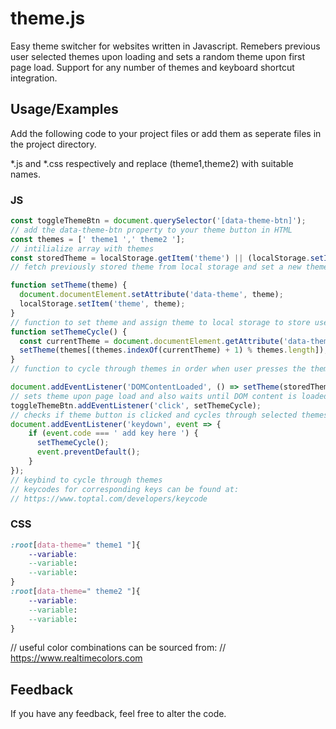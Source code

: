 
# theme.js

Easy theme switcher for websites written in Javascript. Remebers previous user selected themes upon loading and sets a random theme upon first page load. Support for any number of themes and keyboard shortcut integration.


## Usage/Examples
Add the following code to your project files or add them as seperate files in the project directory.

*.js and *.css respectively and replace (theme1,theme2) with suitable names.
### JS
```javascript
const toggleThemeBtn = document.querySelector('[data-theme-btn]');
// add the data-theme-btn property to your theme button in HTML
const themes = [' theme1 ',' theme2 '];
// intilialize array with themes
const storedTheme = localStorage.getItem('theme') || (localStorage.setItem('theme', themes[0]), themes[0]);
// fetch previously stored theme from local storage and set a new theme if local storage is empty i.e. first page load

function setTheme(theme) {
  document.documentElement.setAttribute('data-theme', theme);
  localStorage.setItem('theme', theme);
}
// function to set theme and assign theme to local storage to store user preference
function setThemeCycle() {
  const currentTheme = document.documentElement.getAttribute('data-theme');
  setTheme(themes[(themes.indexOf(currentTheme) + 1) % themes.length]);
}
// function to cycle through themes in order when user presses the theme button

document.addEventListener('DOMContentLoaded', () => setTheme(storedTheme));
// sets theme upon page load and also waits until DOM content is loaded
toggleThemeBtn.addEventListener('click', setThemeCycle);
// checks if theme button is clicked and cycles through selected themes
document.addEventListener('keydown', event => {
    if (event.code === ' add key here ') {
      setThemeCycle();
      event.preventDefault();
    }
});
// keybind to cycle through themes
// keycodes for corresponding keys can be found at:
// https://www.toptal.com/developers/keycode

```
### CSS
```css
:root[data-theme=" theme1 "]{
    --variable:
    --variable:
    --variable:
}
:root[data-theme=" theme2 "]{
    --variable:
    --variable:
    --variable:
}
```
// useful color combinations can be sourced from:
// https://www.realtimecolors.com


## Feedback

If you have any feedback, feel free to alter the code.

